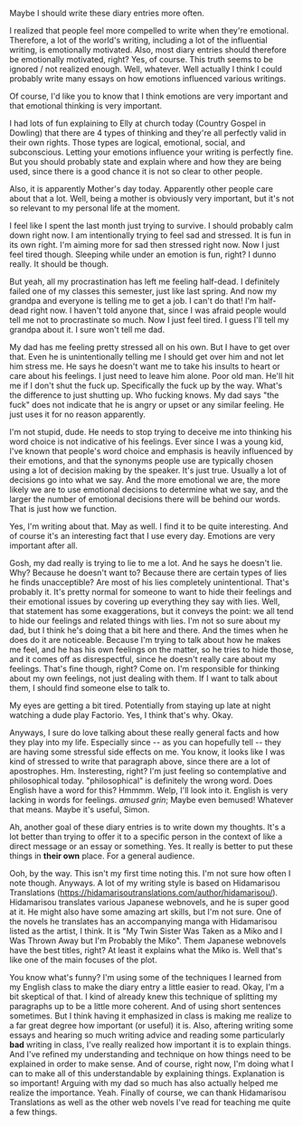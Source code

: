 
Maybe I should write these diary entries more often.

I realized that people feel more compelled to write when they're emotional. Therefore, a lot of the world's writing, including a lot of the influential writing, is emotionally motivated. Also, most diary entries should therefore be emotionally motivated, right? Yes, of course. This truth seems to be ignored / not realized enough. Well, whatever. Well actually I think I could probably write many essays on how emotions influenced various writings.

Of course, I'd like you to know that I think emotions are very important and that emotional thinking is very important.

I had lots of fun explaining to Elly at church today (Country Gospel in Dowling) that there are 4 types of thinking and they're all perfectly valid in their own rights. Those types are logical, emotional, social, and subconscious. Letting your emotions influence your writing is perfectly fine. But you should probably state and explain where and how they are being used, since there is a good chance it is not so clear to other people.

Also, it is apparently Mother's day today. Apparently other people care about that a lot. Well, being a mother is obviously very important, but it's not so relevant to my personal life at the moment.

I feel like I spent the last month just trying to survive. I should probably calm down right now. I am intentionally trying to feel sad and stressed. It is fun in its own right. I'm aiming more for sad then stressed right now. Now I just feel tired though. Sleeping while under an emotion is fun, right? I dunno really. It should be though.

But yeah, all my procrastination has left me feeling half-dead. I definitely failed one of my classes this semester, just like last spring. And now my grandpa and everyone is telling me to get a job. I can't do that! I'm half-dead right now. I haven't told anyone that, since I was afraid people would tell me not to procrastinate so much. Now I just feel tired. I guess I'll tell my grandpa about it. I sure won't tell me dad.

My dad has me feeling pretty stressed all on his own. But I have to get over that. Even he is unintentionally telling me I should get over him and not let him stress me. He says he doesn't want me to take his insults to heart or care about his feelings. I just need to leave him alone. Poor old man. He'll hit me if I don't shut the fuck up. Specifically the fuck up by the way. What's the difference to just shutting up. Who fucking knows. My dad says "the fuck" does not indicate that he is angry or upset or any similar feeling. He just uses it for no reason apparently.

I'm not stupid, dude. He needs to stop trying to deceive me into thinking his word choice is not indicative of his feelings. Ever since I was a young kid, I've known that people's word choice and emphasis is heavily influenced by their emotions, and that the synonyms people use are typically chosen using a lot of decision making by the speaker. It's just true. Usually a lot of decisions go into what we say. And the more emotional we are, the more likely we are to use emotional decisions to determine what we say, and the larger the number of emotional decisions there will be behind our words. That is just how we function.

Yes, I'm writing about that. May as well. I find it to be quite interesting. And of course it's an interesting fact that I use every day. Emotions are very important after all.

Gosh, my dad really is trying to lie to me a lot. And he says he doesn't lie. Why? Because he doesn't want to? Because there are certain types of lies he finds unacceptible? Are most of his lies completely unintentional. That's probably it. It's pretty normal for someone to want to hide their feelings and their emotional issues by covering up everything they say with lies. Well, that statement has some exaggerations, but it conveys the point: we all tend to hide our feelings and related things with lies. I'm not so sure about my dad, but I think he's doing that a bit here and there. And the times when he does do it are noticeable. Because I'm trying to talk about how he makes me feel, and he has his own feelings on the matter, so he tries to hide those, and it comes off as disrespectful, since he doesn't really care about my feelings. That's fine though, right? Come on. I'm responsible for thinking about my own feelings, not just dealing with them. If I want to talk about them, I should find someone else to talk to.

My eyes are getting a bit tired. Potentially from staying up late at night watching a dude play Factorio. Yes, I think that's why. Okay.

Anyways, I sure do love talking about these really general facts and how they play into my life. Especially since -- as you can hopefully tell -- they are having some stressful side effects on me. You know, it looks like I was kind of stressed to write that paragraph above, since there are a lot of apostrophes. Hm. Insteresting, right? I'm just feeling so contemplative and philosophical today. "philosophical" is definitely the wrong word. Does English have a word for this? Hmmmm. Welp, I'll look into it. English is very lacking in words for feelings. *amused grin*; Maybe even bemused! Whatever that means. Maybe it's useful, Simon.

Ah, another goal of these diary entries is to write down my thoughts. It's a lot better than trying to offer it to a specific person in the context of like a direct message or an essay or something. Yes. It really is better to put these things in **their own** place. For a general audience.

Ooh, by the way. This isn't my first time noting this. I'm not sure how often I note though. Anyways. A lot of my writing style is based on Hidamarisou Translations (https://hidamarisoutranslations.com/author/hidamarisou/). Hidamarisou translates various Japanese webnovels, and he is super good at it. He might also have some amazing art skills, but I'm not sure. One of the novels he translates has an accompanying manga with Hidamarisou listed as the artist, I think. It is "My Twin Sister Was Taken as a Miko and I Was Thrown Away but I'm Probably the Miko". Them Japanese webnovels have the best titles, right? At least it explains what the Miko is. Well that's like one of the main focuses of the plot.

You know what's funny? I'm using some of the techniques I learned from my English class to make the diary entry a little easier to read. Okay, I'm a bit skeptical of that. I kind of already knew this technique of splitting my paragraphs up to be a little more coherent. And of using short sentences sometimes. But I think having it emphasized in class is making me realize to a far great degree how important (or useful) it is. Also, aftering writing some essays and hearing so much writing advice and reading some particularly **bad** writing in class, I've really realized how important it is to explain things. And I've refined my understanding and technique on how things need to be explained in order to make sense. And of course, right now, I'm doing what I can to make all of this understandable by explaining things. Explanation is so important! Arguing with my dad so much has also actually helped me realize the importance. Yeah. Finally of course, we can thank Hidamarisou Translations as well as the other web novels I've read for teaching me quite a few things.





